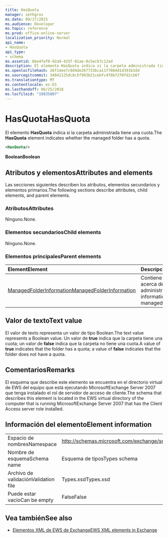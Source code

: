 ```yaml
---
title: HasQuota
manager: sethgros
ms.date: 09/17/2015
ms.audience: Developer
ms.topic: reference
ms.prod: office-online-server
localization_priority: Normal
api_name:
- HasQuota
api_type:
- schema
ms.assetid: b6e4fef0-92a9-415f-81ae-0c5ecb7c12ad
description: El elemento HasQuota indica si la carpeta administrada tiene una cuota.
ms.openlocfilehash: 26f14ee7c9d4de267733bca11f7884d1d391b3dd
ms.sourcegitcommit: 34041125dc8c5f993b21cebfc4f8b72f0fd2cb6f
ms.translationtype: MT
ms.contentlocale: es-ES
ms.lasthandoff: 06/25/2018
ms.locfileid: "19835807"
---
```

# <a name="hasquota"></a><span data-ttu-id="74655-103">HasQuota</span><span class="sxs-lookup"><span data-stu-id="74655-103">HasQuota</span></span>

<span data-ttu-id="74655-104">El elemento **HasQuota** indica si la carpeta administrada tiene una cuota.</span><span class="sxs-lookup"><span data-stu-id="74655-104">The **HasQuota** element indicates whether the managed folder has a quota.</span></span> 
  
```xml
<HasQuota/>
```

 <span data-ttu-id="74655-105">**Boolean**</span><span class="sxs-lookup"><span data-stu-id="74655-105">**Boolean**</span></span>
## <a name="attributes-and-elements"></a><span data-ttu-id="74655-106">Atributos y elementos</span><span class="sxs-lookup"><span data-stu-id="74655-106">Attributes and elements</span></span>

<span data-ttu-id="74655-107">Las secciones siguientes describen los atributos, elementos secundarios y elementos primarios.</span><span class="sxs-lookup"><span data-stu-id="74655-107">The following sections describe attributes, child elements, and parent elements.</span></span>
  
### <a name="attributes"></a><span data-ttu-id="74655-108">Atributos</span><span class="sxs-lookup"><span data-stu-id="74655-108">Attributes</span></span>

<span data-ttu-id="74655-109">Ninguno.</span><span class="sxs-lookup"><span data-stu-id="74655-109">None.</span></span>
  
### <a name="child-elements"></a><span data-ttu-id="74655-110">Elementos secundarios</span><span class="sxs-lookup"><span data-stu-id="74655-110">Child elements</span></span>

<span data-ttu-id="74655-111">Ninguno.</span><span class="sxs-lookup"><span data-stu-id="74655-111">None.</span></span>
  
### <a name="parent-elements"></a><span data-ttu-id="74655-112">Elementos principales</span><span class="sxs-lookup"><span data-stu-id="74655-112">Parent elements</span></span>

|<span data-ttu-id="74655-113">**Element**</span><span class="sxs-lookup"><span data-stu-id="74655-113">**Element**</span></span>|<span data-ttu-id="74655-114">**Descripción**</span><span class="sxs-lookup"><span data-stu-id="74655-114">**Description**</span></span>|
|:-----|:-----|
|[<span data-ttu-id="74655-115">ManagedFolderInformation</span><span class="sxs-lookup"><span data-stu-id="74655-115">ManagedFolderInformation</span></span>](managedfolderinformation.md) <br/> |<span data-ttu-id="74655-116">Contiene información acerca de una carpeta administrada.</span><span class="sxs-lookup"><span data-stu-id="74655-116">Contains information about a managed folder.</span></span>  <br/> |
   
## <a name="text-value"></a><span data-ttu-id="74655-117">Valor de texto</span><span class="sxs-lookup"><span data-stu-id="74655-117">Text value</span></span>

<span data-ttu-id="74655-118">El valor de texto representa un valor de tipo Boolean.</span><span class="sxs-lookup"><span data-stu-id="74655-118">The text value represents a Boolean value.</span></span> <span data-ttu-id="74655-119">Un valor de **true** indica que la carpeta tiene una cuota; un valor de **false** indica que la carpeta no tiene una cuota.</span><span class="sxs-lookup"><span data-stu-id="74655-119">A value of **true** indicates that the folder has a quota; a value of **false** indicates that the folder does not have a quota.</span></span> 
  
## <a name="remarks"></a><span data-ttu-id="74655-120">Comentarios</span><span class="sxs-lookup"><span data-stu-id="74655-120">Remarks</span></span>

<span data-ttu-id="74655-121">El esquema que describe este elemento se encuentra en el directorio virtual de EWS del equipo que está ejecutando MicrosoftExchange Server 2007 que tenga instalado el rol de servidor de acceso de cliente.</span><span class="sxs-lookup"><span data-stu-id="74655-121">The schema that describes this element is located in the EWS virtual directory of the computer that is running MicrosoftExchange Server 2007 that has the Client Access server role installed.</span></span>
  
## <a name="element-information"></a><span data-ttu-id="74655-122">Información del elemento</span><span class="sxs-lookup"><span data-stu-id="74655-122">Element information</span></span>

|||
|:-----|:-----|
|<span data-ttu-id="74655-123">Espacio de nombres</span><span class="sxs-lookup"><span data-stu-id="74655-123">Namespace</span></span>  <br/> |http://schemas.microsoft.com/exchange/services/2006/types  <br/> |
|<span data-ttu-id="74655-124">Nombre de esquema</span><span class="sxs-lookup"><span data-stu-id="74655-124">Schema name</span></span>  <br/> |<span data-ttu-id="74655-125">Esquema de tipos</span><span class="sxs-lookup"><span data-stu-id="74655-125">Types schema</span></span>  <br/> |
|<span data-ttu-id="74655-126">Archivo de validación</span><span class="sxs-lookup"><span data-stu-id="74655-126">Validation file</span></span>  <br/> |<span data-ttu-id="74655-127">Types.xsd</span><span class="sxs-lookup"><span data-stu-id="74655-127">Types.xsd</span></span>  <br/> |
|<span data-ttu-id="74655-128">Puede estar vacío</span><span class="sxs-lookup"><span data-stu-id="74655-128">Can be empty</span></span>  <br/> |<span data-ttu-id="74655-129">False</span><span class="sxs-lookup"><span data-stu-id="74655-129">False</span></span>  <br/> |
   
## <a name="see-also"></a><span data-ttu-id="74655-130">Vea también</span><span class="sxs-lookup"><span data-stu-id="74655-130">See also</span></span>



- [<span data-ttu-id="74655-131">Elementos XML de EWS de Exchange</span><span class="sxs-lookup"><span data-stu-id="74655-131">EWS XML elements in Exchange</span></span>](ews-xml-elements-in-exchange.md)

